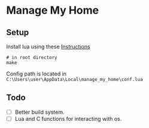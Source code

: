 # Manage My Home
## Setup
Install lua using these [Instructions](http://lua-users.org/wiki/BuildingLuaInWindowsForNewbies)

```
# in root directory
make
```
Config path is located in `C:\Users\user\AppData\Local\manage_my_home\conf.lua`


## Todo
- [ ] Better build system.
- [ ] Lua and C functions for interacting with os.

